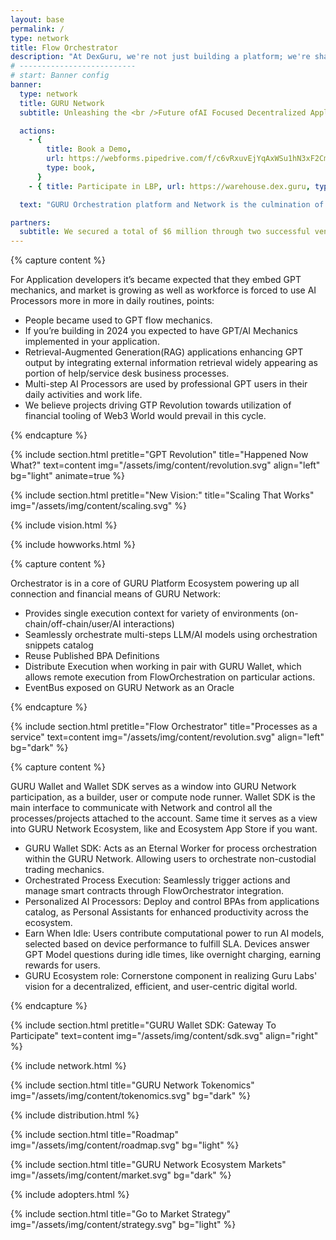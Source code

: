 ```yaml
---
layout: base
permalink: /
type: network
title: Flow Orchestrator
description: "At DexGuru, we're not just building a platform; we're shaping the future of blockchain technology. From our origins as a pioneering Dex Aggregator to our evolution into a comprehensive AI-enhanced blockchain ecosystem, DexGuru stands at the forefront of innovation, ready to unlock the full potential of decentralized applications for developers, AI enthusiasts, and blockchain believers alike."
# --------------------------
# start: Banner config
banner:
  type: network
  title: GURU Network
  subtitle: Unleashing the <br />Future ofAI Focused Decentralized Applications

  actions:
    - {
        title: Book a Demo,
        url: https://webforms.pipedrive.com/f/c6vRxuvEjYqAxWSu1hN3xF2Cm5KyUtB66yKiko2wxKvPIs2J5R6mPJUV3oMdjnoHpF,
        type: book,
      }
    - { title: Participate in LBP, url: https://warehouse.dex.guru, type: book }

  text: "GURU Orchestration platform and Network is the culmination of our vision, integrating our existing services with a revolutionary new execution layer that enhances dApp capabilities through smart contract execution and AI-driven data insights. With the unique FlowOrchestrator system, GURU Orchestrator and Network enables seamless on-chain/off-chain interactions, transforming how decentralized applications interact with blockchain and AI technologies."

partners:
  subtitle: We secured a total of $6 million through two successful venture capital rounds to develop a sophisticated trading terminal and deliver dependable market data.
---
```


<!-- REVOLUTION SECTION -->

{% capture content %}

For Application developers it’s became expected that they embed GPT mechanics, and market is growing as well as workforce is forced to use AI Processors more in more in daily routines, points:

- People became used to GPT flow mechanics.
- If you’re building in 2024 you expected to have GPT/AI Mechanics implemented in your application.
- Retrieval-Augmented Generation(RAG) applications enhancing GPT output by integrating external information retrieval widely appearing as portion of help/service desk business processes.
- Multi-step AI Processors are used by professional GPT users in their daily activities and work life.
- We believe projects driving GTP Revolution towards utilization of financial tooling of Web3 World would prevail in this cycle.

{% endcapture %}

{% include section.html pretitle="GPT Revolution" title="Happened Now What?" text=content  img="/assets/img/content/revolution.svg" align="left" bg="light" animate=true %}

<!-- / REVOLUTION SECTION -->

{% include section.html pretitle="New Vision:" title="Scaling That Works" img="/assets/img/content/scaling.svg" %}

{% include vision.html %}

{% include howworks.html %}

<!-- ORCHESTRATOR SECTION -->

{% capture content %}

Orchestrator is in a core of GURU Platform Ecosystem powering up all connection and financial means of GURU Network:

- Provides single execution context for variety of environments (on-chain/off-chain/user/AI interactions)
- Seamlessly orchestrate multi-steps LLM/AI models using orchestration snippets catalog
- Reuse Published BPA Definitions
- Distribute Execution when working in pair with GURU Wallet, which allows remote execution from FlowOrchestration on particular actions.
- EventBus exposed on GURU Network as an Oracle

{% endcapture %}

{% include section.html pretitle="Flow Orchestrator" title="Processes as a service" text=content  img="/assets/img/content/revolution.svg" align="left" bg="dark" %}

<!-- / ORCHESTRATOR SECTION -->

<!-- SDK SECTION -->

{% capture content %}

GURU Wallet and Wallet SDK serves as a window into GURU Network participation, as a builder, user or compute node runner. Wallet SDK is the main interface to communicate with Network and control all the processes/projects attached to the account. Same time it serves as a view into GURU Network Ecosystem, like and Ecosystem App Store if you want.

- GURU Wallet SDK: Acts as an Eternal Worker for process orchestration within the GURU Network. Allowing users to orchestrate non-custodial trading mechanics.
- Orchestrated Process Execution: Seamlessly trigger actions and manage smart contracts through FlowOrchestrator integration.
- Personalized AI Processors: Deploy and control BPAs from applications catalog, as Personal Assistants for enhanced productivity across the ecosystem.
- Earn When Idle: Users contribute computational power to run AI models, selected based on device performance to fulfill SLA. Devices answer GPT Model questions during idle times, like overnight charging, earning rewards for users.
- GURU Ecosystem role: Cornerstone component in realizing Guru Labs' vision for a decentralized, efficient, and user-centric digital world.

{% endcapture %}

{% include section.html pretitle="GURU Wallet SDK: Gateway To Participate" text=content img="/assets/img/content/sdk.svg" align="right"  %}

<!-- / SDK SECTION -->

{% include network.html  %}

{% include section.html title="GURU Network Tokenomics" img="/assets/img/content/tokenomics.svg" bg="dark" %}

{% include distribution.html  %}

{% include section.html title="Roadmap" img="/assets/img/content/roadmap.svg" bg="light"   %}

{% include section.html title="GURU Network Ecosystem Markets" img="/assets/img/content/market.svg" bg="dark" %}

{% include adopters.html %}

{% include section.html title="Go to Market Strategy" img="/assets/img/content/strategy.svg" bg="light" %}
